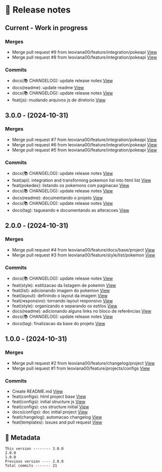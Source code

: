 # 🎁 Release notes

## Current - Work in progress
### Merges
*  Merge pull request #9 from leoviana00/feature/integration/pokeapi [View](https://github.com/leoviana00/pokedex-javascript/commits/91099851ba66685d231c857f36fddbab5dfaf2cc)
*  Merge pull request #8 from leoviana00/feature/integration/pokeapi [View](https://github.com/leoviana00/pokedex-javascript/commits/e75fe6455dc32871056226f9da492ec6fda1f357)
### Commits
*  docs(📚 CHANGELOG): update release notes [View](https://github.com/leoviana00/pokedex-javascript/commits/d14bc95115b91d770e9b2c15e934752c9a058fe7)
*  docs(readme): update readme [View](https://github.com/leoviana00/pokedex-javascript/commits/ae830ec9099bae74e997a605efe381bc2f1cf155)
*  docs(📚 CHANGELOG): update release notes [View](https://github.com/leoviana00/pokedex-javascript/commits/0406079fa65c11b64a889eb4810b00eecbba5848)
*  feat(js): mudando arquivos js de diretorio [View](https://github.com/leoviana00/pokedex-javascript/commits/cf57878271ac9e649fdbc05c343f6b2a347bde8a)



## 3.0.0 - (2024-10-31)
### Merges
*  Merge pull request #7 from leoviana00/feature/integration/pokeapi [View](https://github.com/leoviana00/pokedex-javascript/commits/6d5ccfe4fca0f439f5c2fb9c2ea9a3247d888f50)
*  Merge pull request #6 from leoviana00/feature/integration/pokeapi [View](https://github.com/leoviana00/pokedex-javascript/commits/ff5ca26774055fbafa06f544c75c5f92b8da0407)
*  Merge pull request #5 from leoviana00/feature/integration/pokeapi [View](https://github.com/leoviana00/pokedex-javascript/commits/2c5c0f7eab392cc0c3a4e8f7bb63d8cb5b58791c)
### Commits
*  docs(📚 CHANGELOG): update release notes [View](https://github.com/leoviana00/pokedex-javascript/commits/a8e72f533412ab1115978c1a63d01ad57920c713)
*  feat(api): integration and transforming pokemon list into html list [View](https://github.com/leoviana00/pokedex-javascript/commits/8c140786e54c31391a1daca630377aba1620733c)
*  feat(pokedex): listando os pokemons com paginacao [View](https://github.com/leoviana00/pokedex-javascript/commits/e65b68699a0a8aec1b87f04f2d745395118ea207)
*  docs(📚 CHANGELOG): update release notes [View](https://github.com/leoviana00/pokedex-javascript/commits/039a0c2c01add91b238271782505513175ffdb79)
*  docs(readme): documentando o projeto [View](https://github.com/leoviana00/pokedex-javascript/commits/283fbc1c8438bdfab65f39be67e2d502aa2e90ae)
*  docs(📚 CHANGELOG): update release notes [View](https://github.com/leoviana00/pokedex-javascript/commits/05e56b0a392dcd9d2f3a308ca17c629467dcc6b1)
*  docs(tag): tagueando e documentando as alteracoes [View](https://github.com/leoviana00/pokedex-javascript/commits/80fd94dccdbff73ac168c619c54b7bc84ff1f0d7)



## 2.0.0 - (2024-10-31)
### Merges
*  Merge pull request #4 from leoviana00/feature/docs/base/project [View](https://github.com/leoviana00/pokedex-javascript/commits/ba9459a1f619e656fcab60059250c9fcc007db76)
*  Merge pull request #3 from leoviana00/feature/style/list/pokemon [View](https://github.com/leoviana00/pokedex-javascript/commits/d11a059ad959f0a30dc00e0e30fd5db2fd1b646a)
### Commits
*  docs(📚 CHANGELOG): update release notes [View](https://github.com/leoviana00/pokedex-javascript/commits/c658af60a35397e742c884eaa2588d3c0d63d456)
*  feat(style): estilizacao da listagem de pokemin [View](https://github.com/leoviana00/pokedex-javascript/commits/47fbad0ebd1f3323c51fc4d28980d3623cbef466)
*  feat(list): adicionando imagem do pokemon [View](https://github.com/leoviana00/pokedex-javascript/commits/8a600f31eb091fca4ea3d75663a2fc110fceb9de)
*  feat(layout): definindo o layout da imagem [View](https://github.com/leoviana00/pokedex-javascript/commits/ab385cb131cd239cb617375a4fb24afa904eae90)
*  feat(responsivo): tornando layout responsivo [View](https://github.com/leoviana00/pokedex-javascript/commits/e94406e0557ddc932069a0dd0eb6a3ce7e90d959)
*  feat(style): organizando e separando os estilos [View](https://github.com/leoviana00/pokedex-javascript/commits/d18ff3a5a170b244ae1751b686ba3240eeb05df1)
*  docs(readme): adicionando alguns links no bloco de referências [View](https://github.com/leoviana00/pokedex-javascript/commits/77aee9d960119fabb82c94176a6a958f0fde94e7)
*  docs(📚 CHANGELOG): update release notes [View](https://github.com/leoviana00/pokedex-javascript/commits/a6d51abd6f4e2b7cacf90398ac06df2ae4f4d965)
*  docs(tag): finalizacao da base do projeto [View](https://github.com/leoviana00/pokedex-javascript/commits/b8505b1b58c4b8a542989f20e74fbc4bfeef6d29)



## 1.0.0 - (2024-10-31)
### Merges
*  Merge pull request #2 from leoviana00/feature/changelog/project [View](https://github.com/leoviana00/pokedex-javascript/commits/21ca0fca92e459d12407141e3a689e0ff677eb8b)
*  Merge pull request #1 from leoviana00/feature/projects/configs [View](https://github.com/leoviana00/pokedex-javascript/commits/d6b88f4577e2b90a7178138092f92f8fdc4335d6)
### Commits
*  Create README.md [View](https://github.com/leoviana00/pokedex-javascript/commits/04d999484fd933f86efcae52e1e3405a2cac18b3)
*  feat(configs): html project base [View](https://github.com/leoviana00/pokedex-javascript/commits/444c1bf5d8bd91541a71281c9959b9df9c1fa062)
*  feat(configs): initial structure js [View](https://github.com/leoviana00/pokedex-javascript/commits/4ab684a7f79144f457c9e4826c4b0de8cb19ac83)
*  feat(configs): css structure initial [View](https://github.com/leoviana00/pokedex-javascript/commits/d0aec0fe99b58c842348032b6ccd626b28218549)
*  docs(configs): doc initial project [View](https://github.com/leoviana00/pokedex-javascript/commits/7b21c66da18b7f1f64078486e9b792dd290781cb)
*  feat(changelog): automacao changelog [View](https://github.com/leoviana00/pokedex-javascript/commits/ac8c25f7c391cd0455174fd1cda51c4370b6520a)
*  feat(templates): issues and pull request [View](https://github.com/leoviana00/pokedex-javascript/commits/ed84698ebdc9f639073961d27f20caf5bc4af5bf)
## 📝 Metadata
```
This version -------- 3.0.0
2.0.0
1.0.0
Previous version ---- 2.0.0
Total commits ------- 21
```
